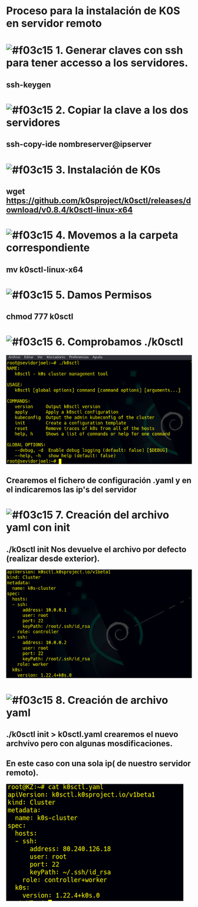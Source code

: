 # Proceso para la instalación de K0S en servidor remoto
 # ![#f03c15](https://via.placeholder.com/15/f03c15/000000?text=+) 1.  Generar claves con ssh para tener accesso a los servidores.
 ## ssh-keygen 
 # ![#f03c15](https://via.placeholder.com/15/f03c15/000000?text=+) 2. Copiar la clave a los dos servidores
 ## ssh-copy-ide nombreserver@ipserver

 # ![#f03c15](https://via.placeholder.com/15/f03c15/000000?text=+) 3. Instalación de K0s
 ## wget https://github.com/k0sproject/k0sctl/releases/download/v0.8.4/k0sctl-linux-x64


# ![#f03c15](https://via.placeholder.com/15/f03c15/000000?text=+) 4. Movemos  a la carpeta correspondiente
 ## mv k0sctl-linux-x64

 # ![#f03c15](https://via.placeholder.com/15/f03c15/000000?text=+) 5. Damos Permisos
 ## chmod 777 k0sctl

 # ![#f03c15](https://via.placeholder.com/15/f03c15/000000?text=+) 6. Comprobamos ./k0sctl
 ![img](https://github.com/abarcajoel/K0S/blob/main/img/instalacion.png)

 ## Crearemos el fichero de configuración  .yaml y en el indicaremos las ip's del servidor
 # ![#f03c15](https://via.placeholder.com/15/f03c15/000000?text=+) 7. Creación del archivo yaml con init
 ## ./k0sctl init  Nos devuelve el archivo por defecto (realizar desde exterior).
 ![img](https://github.com/abarcajoel/K0S/blob/main/img/k0sctl_init.png)
 # ![#f03c15](https://via.placeholder.com/15/f03c15/000000?text=+) 8. Creación de archivo yaml
 ## ./k0sctl init > k0sctl.yaml crearemos el nuevo archvivo pero con algunas mosdificaciones.
 ## En este caso con una sola ip( de nuestro servidor remoto).
 ![img](https://github.com/abarcajoel/K0S/blob/main/img/k0sctl_un_servidor.png)
